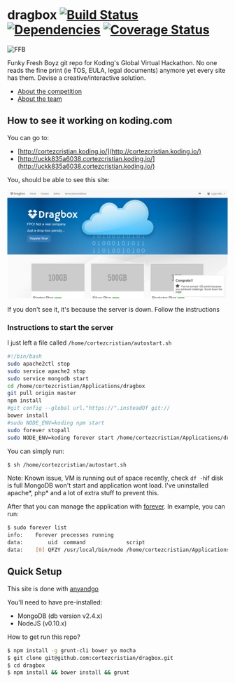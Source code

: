 
dragbox [![Build Status](https://travis-ci.org/cortezcristian/dragbox.svg)](https://travis-ci.org/cortezcristian/dragbox) [![Dependencies](https://david-dm.org/cortezcristian/dragbox.png)](https://david-dm.org/cortezcristian/dragbox) [![Coverage Status](https://img.shields.io/coveralls/cortezcristian/dragbox.svg)](https://coveralls.io/r/cortezcristian/dragbox)
===========================

![FFB](http://moviesmedia.ign.com/movies/image/article/784/784153/kios-jamie1_1177708841.jpg)

Funky Fresh Boyz git repo for Koding's Global Virtual Hackathon. No one reads the fine print (ie TOS, EULA, legal documents) anymore yet every site has them. Devise a creative/interactive solution.

- [About the competition](https://koding.com/Hackathon)
- [About the team](https://github.com/koding/global.hackathon/blob/master/Teams/FunkyFreshBoyz/ABOUT.md)

## How to see it working on koding.com

You can go to:
- [http://cortezcristian.koding.io/](http://cortezcristian.koding.io/)
- [http://uckk835a6038.cortezcristian.koding.io/](http://uckk835a6038.cortezcristian.koding.io/)

You, should be able to see this site:

![DragBox](https://raw.githubusercontent.com/cortezcristian/dragbox/master/pics/drag-box-home.png)

If you don't see it, it's because the server is down. Follow the instructions

### Instructions to start the server

I just left a file called `/home/cortezcristian/autostart.sh`

```bash
#!/bin/bash
sudo apache2ctl stop
sudo service apache2 stop
sudo service mongodb start
cd /home/cortezcristian/Applications/dragbox
git pull origin master
npm install
#git config --global url."https://".insteadOf git://
bower install
#sudo NODE_ENV=koding npm start
sudo forever stopall
sudo NODE_ENV=koding forever start /home/cortezcristian/Applications/dragbox/bin/www 

```

You can simply run:
```bash
$ sh /home/cortezcristian/autostart.sh
```

Note: Known issue, VM is running out of space recently, check `df -h`if disk is full MongoDB won't start and application wont load. I've uninstalled apache*, php* and a lot of extra stuff to prevent this.

After that you can manage the application with [forever](https://github.com/nodejitsu/forever). In example, you can run:
```bash
$ sudo forever list
info:    Forever processes running
data:        uid  command             script                                            forever pid   id logfile                                uptime      
data:    [0] QFZY /usr/local/bin/node /home/cortezcristian/Applications/dragbox/bin/www 11654   11656    /home/cortezcristian/.forever/QFZY.log 0:0:0:5.573
```

## Quick Setup

This site is done with [anyandgo](https://github.com/cortezcristian/anyandgo)

You'll need to have pre-installed:

- MongoDB (db version v2.4.x)
- NodeJS (v0.10.x)

How to get run this repo?

```bash
$ npm install -g grunt-cli bower yo mocha
$ git clone git@github.com:cortezcristian/dragbox.git
$ cd dragbox
$ npm install && bower install && grunt
```

